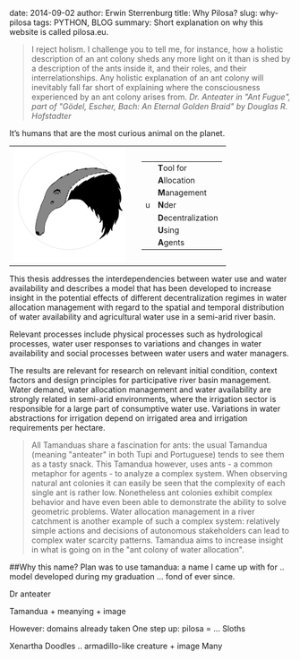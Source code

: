 date: 2014-09-02
author: Erwin Sterrenburg
title: Why Pilosa?
slug: why-pilosa
tags: PYTHON, BLOG
summary: Short explanation on why this website is called pilosa.eu.


> I reject holism. I challenge you to tell me, for instance, how a holistic
> description of an ant colony sheds any more light on it than is shed by a
> description of the ants inside it, and their roles, and their interrelationships.
> Any holistic explanation of an ant colony will inevitably fall far short of
> explaining where the consciousness experienced by an ant colony arises from.
> <cite>Dr. Anteater in "Ant Fugue", part of  "Gödel, Escher, Bach: An Eternal Golden Braid" by Douglas R. Hofstadter</cite>

It’s humans that are the most curious animal on the planet.


<table>
<tr>
<td><img src="/images/tamandua.png" alt="Tamandua" title="Wise and curious anteater" />&nbsp;&nbsp;&nbsp;&nbsp;</td>
<td>
    <table>
    <tr><td></td><td><b>T</b>ool for</td></tr>
    <tr><td></td><td><b>A</b>llocation</td></tr>
    <tr><td></td><td><b>M</b>anagement</td></tr>
    <tr><td>u</td><td><b>N</b>der </td></tr>
    <tr><td></td><td><b>D</b>ecentralization</td></tr>
    <tr><td></td><td><b>U</b>sing</td></tr>
    <tr><td></td><td><b>A</b>gents</td></tr>
    </table>
</td>
</tr>
</table> 

This thesis addresses the interdependencies between water use and water
 availability and describes a model that has been developed to increase
 insight in the potential effects of different decentralization regimes
 in water allocation management with regard to the spatial and temporal
 distribution of water availability and agricultural water use in a
 semi-arid river basin.
 
 Relevant processes include physical processes such as hydrological processes,
 water user responses to variations and changes in water availability and social processes
 between water users and water managers.
 
 The results are relevant for research on relevant initial condition,
 context factors and design principles for participative river basin management.
 Water demand, water allocation management and water availability are strongly
 related in semi-arid environments, where the irrigation sector is responsible
 for a large part of consumptive water use. Variations in water abstractions
 for irrigation depend on irrigated area and irrigation requirements per hectare.


> All Tamanduas share a fascination for ants: the usual Tamandua (meaning
> "anteater" in both Tupi and Portuguese) tends to see them as a tasty
> snack. This Tamandua however, uses ants - a common metaphor for
> agents - to analyze a complex system. When observing natural ant
> colonies it can easily be seen that the complexity of each single ant is
> rather low. Nonetheless ant colonies exhibit complex behavior and have
> even been able to demonstrate the ability to solve geometric problems.
> Water allocation management in a river catchment is another example
> of such a complex system: relatively simple actions and decisions of
> autonomous stakeholders can lead to complex water scarcity patterns.
> Tamandua aims to increase insight in what is going on in the "ant colony
> of water allocation".

##Why this name?
Plan was to use tamandua:
a name I came up with for .. model developed during my graduation ... fond of ever since.

Dr anteater

Tamandua + meanying + image

However: domains already taken
One step up: pilosa = ...
Sloths

Xenartha
Doodles  .. armadillo-like creature + image
Many
